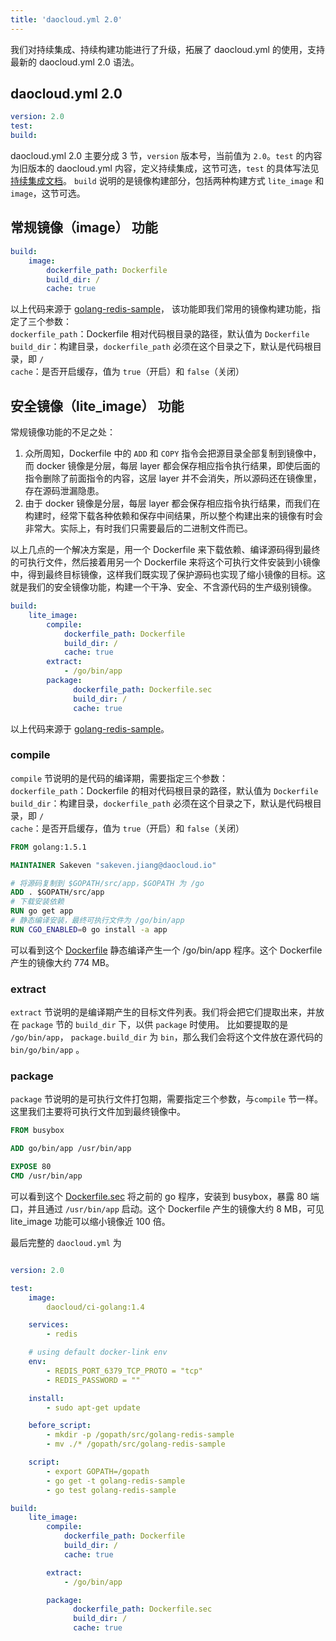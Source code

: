 ```yaml
---
title: 'daocloud.yml 2.0'
---
```


我们对持续集成、持续构建功能进行了升级，拓展了 daocloud.yml 的使用，支持最新的 daocloud.yml 2.0 语法。

## daocloud.yml 2.0

```yaml
version: 2.0
test:
build:
```
daocloud.yml 2.0 主要分成 3 节，`version` 版本号，当前值为 `2.0`。`test` 的内容为旧版本的 daocloud.yml 内容，定义持续集成，这节可选，`test` 的具体写法见[持续集成文档](http://docs.daocloud.io/ci-image-build/daocloud-yml)。
`build`  说明的是镜像构建部分，包括两种构建方式 `lite_image` 和 `image`，这节可选。

##  常规镜像（image） 功能
```yaml
build:
    image:
        dockerfile_path: Dockerfile
        build_dir: /
        cache: true
```
以上代码来源于 [golang-redis-sample](https://github.com/DaoCloud/golang-redis-sample/blob/ship2.0.normal/daocloud.yml)，
该功能即我们常用的镜像构建功能，指定了三个参数：  
`dockerfile_path`：Dockerfile 相对代码根目录的路径，默认值为 `Dockerfile`  
`build_dir`：构建目录，`dockerfile_path` 必须在这个目录之下，默认是代码根目录，即 `/`  
`cache`：是否开启缓存，值为 `true`（开启）和 `false`（关闭）

## 安全镜像（lite_image） 功能

常规镜像功能的不足之处：
1. 众所周知，Dockerfile 中的 `ADD` 和 `COPY` 指令会把源目录全部复制到镜像中，而 docker 镜像是分层，每层 layer 都会保存相应指令执行结果，即使后面的指令删除了前面指令的内容，这层 layer 并不会消失，所以源码还在镜像里，存在源码泄漏隐患。
2. 由于 docker 镜像是分层，每层 layer 都会保存相应指令执行结果，而我们在构建时，经常下载各种依赖和保存中间结果，所以整个构建出来的镜像有时会非常大。实际上，有时我们只需要最后的二进制文件而已。

以上几点的一个解决方案是，用一个 Dockerfile 来下载依赖、编译源码得到最终的可执行文件，然后接着用另一个 Dockerfile 来将这个可执行文件安装到小镜像中，得到最终目标镜像，这样我们既实现了保护源码也实现了缩小镜像的目标。这就是我们的安全镜像功能，构建一个干净、安全、不含源代码的生产级别镜像。

```yaml
build:
    lite_image:
        compile:
            dockerfile_path: Dockerfile
            build_dir: /
            cache: true
        extract:
            - /go/bin/app
        package:
              dockerfile_path: Dockerfile.sec
              build_dir: /
              cache: true
```

以上代码来源于 [golang-redis-sample](https://github.com/DaoCloud/golang-redis-sample/blob/ship2.0/daocloud.yml)。

### compile
`compile` 节说明的是代码的编译期，需要指定三个参数：  
`dockerfile_path`：Dockerfile 的相对代码根目录的路径，默认值为 `Dockerfile`  
`build_dir`：构建目录，`dockerfile_path` 必须在这个目录之下，默认是代码根目录，即 `/`  
`cache`：是否开启缓存，值为 `true`（开启）和 `false`（关闭）

```Dockerfile
FROM golang:1.5.1

MAINTAINER Sakeven "sakeven.jiang@daocloud.io"

# 将源码复制到 $GOPATH/src/app，$GOPATH 为 /go
ADD . $GOPATH/src/app
# 下载安装依赖
RUN go get app
# 静态编译安装，最终可执行文件为 /go/bin/app
RUN CGO_ENABLED=0 go install -a app
```
可以看到这个 [Dockerfile](https://github.com/DaoCloud/golang-redis-sample/blob/ship2.0/Dockerfile) 静态编译产生一个 /go/bin/app 程序。这个 Dockerfile 产生的镜像大约 774 MB。

### extract

`extract` 节说明的是编译期产生的目标文件列表。我们将会把它们提取出来，并放在 `package` 节的 `build_dir` 下，以供 `package` 时使用。
比如要提取的是 `/go/bin/app`， `package.build_dir` 为 `bin`，那么我们会将这个文件放在源代码的 `bin/go/bin/app` 。

### package
`package` 节说明的是可执行文件打包期，需要指定三个参数，与`compile` 节一样。这里我们主要将可执行文件加到最终镜像中。

```Dockerfile
FROM busybox

ADD go/bin/app /usr/bin/app

EXPOSE 80
CMD /usr/bin/app
```
可以看到这个 [Dockerfile.sec](https://github.com/DaoCloud/golang-redis-sample/blob/ship2.0/Dockerfile.sec) 将之前的 go 程序，安装到 busybox，暴露 80 端口，并且通过 `/usr/bin/app` 启动。这个 Dockerfile 产生的镜像大约 8 MB，可见 lite_image 功能可以缩小镜像近 100 倍。

最后完整的 `daocloud.yml` 为

```yaml

version: 2.0

test:
    image:
        daocloud/ci-golang:1.4

    services:
        - redis

    # using default docker-link env
    env:
        - REDIS_PORT_6379_TCP_PROTO = "tcp"
        - REDIS_PASSWORD = ""

    install:
        - sudo apt-get update

    before_script:
        - mkdir -p /gopath/src/golang-redis-sample
        - mv ./* /gopath/src/golang-redis-sample

    script:
        - export GOPATH=/gopath
        - go get -t golang-redis-sample
        - go test golang-redis-sample

build:
    lite_image:
        compile:
            dockerfile_path: Dockerfile
            build_dir: /
            cache: true

        extract:
            - /go/bin/app

        package:
              dockerfile_path: Dockerfile.sec
              build_dir: /
              cache: true
```
